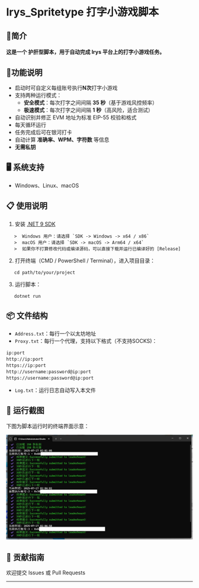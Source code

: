 # Irys_Spritetype 打字小游戏脚本

## 🚀简介  
#### 这是一个 **护肝型脚本**，用于自动完成 Irys 平台上的打字小游戏任务。

## 📝功能说明  
- 启动时可自定义每组账号执行**N次**打字小游戏  
- 支持两种运行模式：  
  - **安全模式**：每次打字之间间隔 **35 秒**（基于游戏风控频率）  
  - **极速模式**：每次打字之间间隔 **1 秒**（高风险，适合测试）
- 自动识别并修正 EVM 地址为标准 EIP-55 校验和格式  
- 每天循环运行
- 任务完成后可在银河打卡  
- 自动计算 **准确率、WPM、字符数** 等信息  
- **无需私钥**

## 🖥️ 系统支持
* Windows、Linux、macOS

## 📋 使用说明
1. 安装 [.NET 9 SDK](https://dotnet.microsoft.com/download/dotnet/9.0)
```
   >  Windows 用户：请选择 `SDK -> Windows -> x64 / x86`  
   >  macOS 用户：请选择 `SDK -> macOS -> Arm64 / x64`  
   >  如果你不打算修改代码或编译源码，可以直接下载并运行已编译好的 [Release]
```
2. 打开终端（CMD / PowerShell / Terminal），进入项目目录：
```
   cd path/to/your/project
```
3. 运行脚本：
```
   dotnet run
```


## 📦 文件结构

* `Address.txt`：每行一个以太坊地址
* `Proxy.txt`：每行一个代理，支持以下格式（不支持SOCKS)：

```txt
ip:port
http://ip:port
https://ip:port
http://username:password@ip:port
https://username:password@ip:port
```

* `Log.txt`：运行日志自动写入本文件




## 🌌 运行截图  
下图为脚本运行时的终端界面示意：

![运行截图](screenshot.png)



## 🤝 贡献指南

欢迎提交 Issues 或 Pull Requests

---



